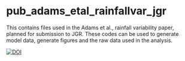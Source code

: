# pub_adams_etal_rainfallvar_jgr
This contains files used in the Adams et al., rainfall variability paper, planned for submission to JGR. These codes can be used to generate model data, generate figures and the raw data used in the analysis.

[![DOI](https://zenodo.org/badge/255790873.svg)](https://zenodo.org/badge/latestdoi/255790873)
